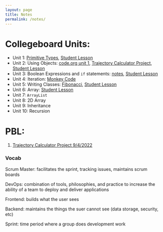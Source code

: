 ```yaml
---
layout: page
title: Notes
permalink: /notes/
---
```


# Collegeboard Units:
- Unit 1: [Primitive Types]({{site.baseurl}}/markdown/logs/2022/08/28/AP-CSA-Week1.html), [Student Lesson]({{site.baseurl}}/jupyter/java/collegeboard/2022/10/14/Unit-1-Primitives.html)
- Unit 2: Using Objects: [code.org unit 1]({{site.baseurl}}/markdown/code.org/collegeboard/2022/09/04/Unit-1-Code-org.html), [Trajectory Calculator Project]({{site.baseurl}}/jupyter/java/pbl/2022/09/05/Using-Objects.html), [Student Lesson]({{site.baseurl}}/jupyter/java/collegeboard/2022/10/14/Unit-2-Using-Objects.html)
- Unit 3: Boolean Expressions and ```if``` statements: [notes](https://supermengman.github.io/blog/jupyter/java/collegeboard/2022/09/06/java-boolean-expressions.html), [Student Lesson]({{site.baseurl}}/jupyter/java/collegeboard/frq/2022/10/23/Unit-3-HW.html)
- Unit 4: Iteration: [Monkey Code](https://supermengman.github.io/blog/jupyter/java/minilab/2022/09/12/AP-iteration.html)
- Unit 5: Writing Classes: [Fibonacci](https://supermengman.github.io/blog/jupyter/java/collegeboard/2022/09/20/Fibonacci.html), [Student Lesson]({{site.baseurl}}/jupyter/java/collegeboard/2022/10/22/Unit-5-HW.html)
- Unit 6: Array: [Student Lesson]({{site.baseurl}}/jupyter/java/collegeboard/frq/2022/11/07/test.html)
- Unit 7: `ArrayList`
- Unit 8: 2D Array
- Unit 9: Inheritance
- Unit 10: Recursion

# PBL:

1. [Trajectory Calculator Project 9/4/2022]({{site.baseurl}}/jupyter/java/pbl/2022/09/05/Using-Objects.html)

### Vocab

Scrum Master: facilitates the sprint, tracking issues, maintains scrum boards

DevOps: combination of tools, philosophies, and practice to increase the ability of a team to deploy and deliver applications

Frontend: builds what the user sees

Backend: maintains the things the suer cannot see (data storage, security, etc)

Sprint: time period where a group does development work